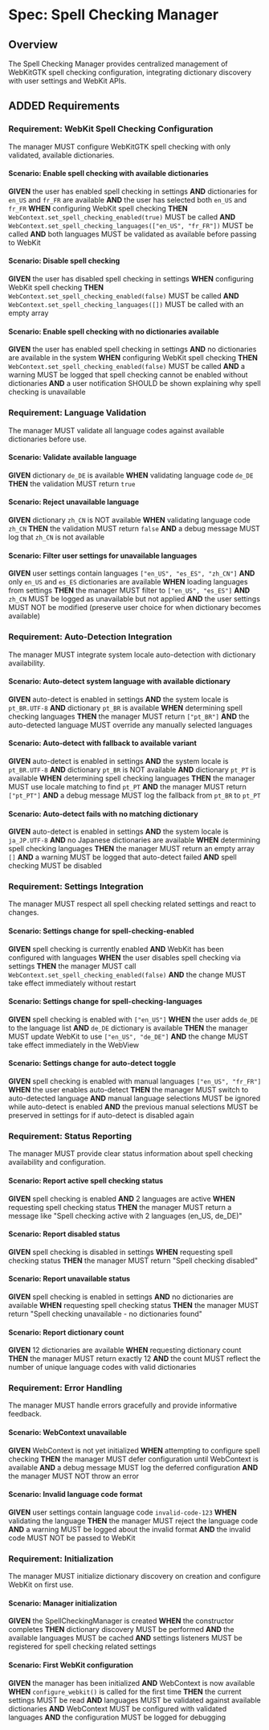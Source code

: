 # Spec: Spell Checking Manager

## Overview

The Spell Checking Manager provides centralized management of WebKitGTK spell checking configuration, integrating dictionary discovery with user settings and WebKit APIs.

## ADDED Requirements

### Requirement: WebKit Spell Checking Configuration

The manager MUST configure WebKitGTK spell checking with only validated, available dictionaries.

#### Scenario: Enable spell checking with available dictionaries

**GIVEN** the user has enabled spell checking in settings
**AND** dictionaries for `en_US` and `fr_FR` are available
**AND** the user has selected both `en_US` and `fr_FR`
**WHEN** configuring WebKit spell checking
**THEN** `WebContext.set_spell_checking_enabled(true)` MUST be called
**AND** `WebContext.set_spell_checking_languages(["en_US", "fr_FR"])` MUST be called
**AND** both languages MUST be validated as available before passing to WebKit

#### Scenario: Disable spell checking

**GIVEN** the user has disabled spell checking in settings
**WHEN** configuring WebKit spell checking
**THEN** `WebContext.set_spell_checking_enabled(false)` MUST be called
**AND** `WebContext.set_spell_checking_languages([])` MUST be called with an empty array

#### Scenario: Enable spell checking with no dictionaries available

**GIVEN** the user has enabled spell checking in settings
**AND** no dictionaries are available in the system
**WHEN** configuring WebKit spell checking
**THEN** `WebContext.set_spell_checking_enabled(false)` MUST be called
**AND** a warning MUST be logged that spell checking cannot be enabled without dictionaries
**AND** a user notification SHOULD be shown explaining why spell checking is unavailable

### Requirement: Language Validation

The manager MUST validate all language codes against available dictionaries before use.

#### Scenario: Validate available language

**GIVEN** dictionary `de_DE` is available
**WHEN** validating language code `de_DE`
**THEN** the validation MUST return `true`

#### Scenario: Reject unavailable language

**GIVEN** dictionary `zh_CN` is NOT available
**WHEN** validating language code `zh_CN`
**THEN** the validation MUST return `false`
**AND** a debug message MUST log that `zh_CN` is not available

#### Scenario: Filter user settings for unavailable languages

**GIVEN** user settings contain languages `["en_US", "es_ES", "zh_CN"]`
**AND** only `en_US` and `es_ES` dictionaries are available
**WHEN** loading languages from settings
**THEN** the manager MUST filter to `["en_US", "es_ES"]`
**AND** `zh_CN` MUST be logged as unavailable but not applied
**AND** the user settings MUST NOT be modified (preserve user choice for when dictionary becomes available)

### Requirement: Auto-Detection Integration

The manager MUST integrate system locale auto-detection with dictionary availability.

#### Scenario: Auto-detect system language with available dictionary

**GIVEN** auto-detect is enabled in settings
**AND** the system locale is `pt_BR.UTF-8`
**AND** dictionary `pt_BR` is available
**WHEN** determining spell checking languages
**THEN** the manager MUST return `["pt_BR"]`
**AND** the auto-detected language MUST override any manually selected languages

#### Scenario: Auto-detect with fallback to available variant

**GIVEN** auto-detect is enabled in settings
**AND** the system locale is `pt_BR.UTF-8`
**AND** dictionary `pt_BR` is NOT available
**AND** dictionary `pt_PT` is available
**WHEN** determining spell checking languages
**THEN** the manager MUST use locale matching to find `pt_PT`
**AND** the manager MUST return `["pt_PT"]`
**AND** a debug message MUST log the fallback from `pt_BR` to `pt_PT`

#### Scenario: Auto-detect fails with no matching dictionary

**GIVEN** auto-detect is enabled in settings
**AND** the system locale is `ja_JP.UTF-8`
**AND** no Japanese dictionaries are available
**WHEN** determining spell checking languages
**THEN** the manager MUST return an empty array `[]`
**AND** a warning MUST be logged that auto-detect failed
**AND** spell checking MUST be disabled

### Requirement: Settings Integration

The manager MUST respect all spell checking related settings and react to changes.

#### Scenario: Settings change for spell-checking-enabled

**GIVEN** spell checking is currently enabled
**AND** WebKit has been configured with languages
**WHEN** the user disables spell checking via settings
**THEN** the manager MUST call `WebContext.set_spell_checking_enabled(false)`
**AND** the change MUST take effect immediately without restart

#### Scenario: Settings change for spell-checking-languages

**GIVEN** spell checking is enabled with `["en_US"]`
**WHEN** the user adds `de_DE` to the language list
**AND** `de_DE` dictionary is available
**THEN** the manager MUST update WebKit to use `["en_US", "de_DE"]`
**AND** the change MUST take effect immediately in the WebView

#### Scenario: Settings change for auto-detect toggle

**GIVEN** spell checking is enabled with manual languages `["en_US", "fr_FR"]`
**WHEN** the user enables auto-detect
**THEN** the manager MUST switch to auto-detected language
**AND** manual language selections MUST be ignored while auto-detect is enabled
**AND** the previous manual selections MUST be preserved in settings for if auto-detect is disabled again

### Requirement: Status Reporting

The manager MUST provide clear status information about spell checking availability and configuration.

#### Scenario: Report active spell checking status

**GIVEN** spell checking is enabled
**AND** 2 languages are active
**WHEN** requesting spell checking status
**THEN** the manager MUST return a message like "Spell checking active with 2 languages (en_US, de_DE)"

#### Scenario: Report disabled status

**GIVEN** spell checking is disabled in settings
**WHEN** requesting spell checking status
**THEN** the manager MUST return "Spell checking disabled"

#### Scenario: Report unavailable status

**GIVEN** spell checking is enabled in settings
**AND** no dictionaries are available
**WHEN** requesting spell checking status
**THEN** the manager MUST return "Spell checking unavailable - no dictionaries found"

#### Scenario: Report dictionary count

**GIVEN** 12 dictionaries are available
**WHEN** requesting dictionary count
**THEN** the manager MUST return exactly 12
**AND** the count MUST reflect the number of unique language codes with valid dictionaries

### Requirement: Error Handling

The manager MUST handle errors gracefully and provide informative feedback.

#### Scenario: WebContext unavailable

**GIVEN** WebContext is not yet initialized
**WHEN** attempting to configure spell checking
**THEN** the manager MUST defer configuration until WebContext is available
**AND** a debug message MUST log the deferred configuration
**AND** the manager MUST NOT throw an error

#### Scenario: Invalid language code format

**GIVEN** user settings contain language code `invalid-code-123`
**WHEN** validating the language
**THEN** the manager MUST reject the language code
**AND** a warning MUST be logged about the invalid format
**AND** the invalid code MUST NOT be passed to WebKit

### Requirement: Initialization

The manager MUST initialize dictionary discovery on creation and configure WebKit on first use.

#### Scenario: Manager initialization

**GIVEN** the SpellCheckingManager is created
**WHEN** the constructor completes
**THEN** dictionary discovery MUST be performed
**AND** the available languages MUST be cached
**AND** settings listeners MUST be registered for spell checking related settings

#### Scenario: First WebKit configuration

**GIVEN** the manager has been initialized
**AND** WebContext is now available
**WHEN** `configure_webkit()` is called for the first time
**THEN** the current settings MUST be read
**AND** languages MUST be validated against available dictionaries
**AND** WebContext MUST be configured with validated languages
**AND** the configuration MUST be logged for debugging

